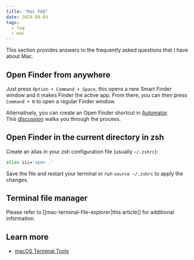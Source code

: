```yaml
---
title: "Mac FAQ"
date: 2024-08-03
tags:
  - faq
  - mac
---
```


This section provides answers to the frequently asked questions that I have about Mac.

## Open Finder from anywhere

Just press `Option + Command + Space`, this opens a new Smart Finder window and it makes Finder the active app. From there, you can then press `Command + N` to open a regular Finder window.

Alternatively, you can create an Open Finder shortcut in [Automator](https://www.howtogeek.com/209225/automator-101-how-to-automate-repetitive-tasks-on-your-mac/). This [discussion](https://superuser.com/questions/406282/is-there-a-finder-shortcut-in-mac-like-the-windows-e-shortcut-to-bring-up-wind) walks you through the process.

## Open Finder in the current directory in zsh

Create an alias in your zsh configuration file (usually `~/.zshrc`):

```zsh
alias iii='open .'
```

Save the file and restart your terminal or run `source ~/.zshrc` to apply the changes.

## Terminal file manager

Please refer to [[mac-terminal-file-explorer|this article]] for additional information.

## Learn more

- [macOS Terminal Tools](https://terminaltrove.com/categories/macos/)
